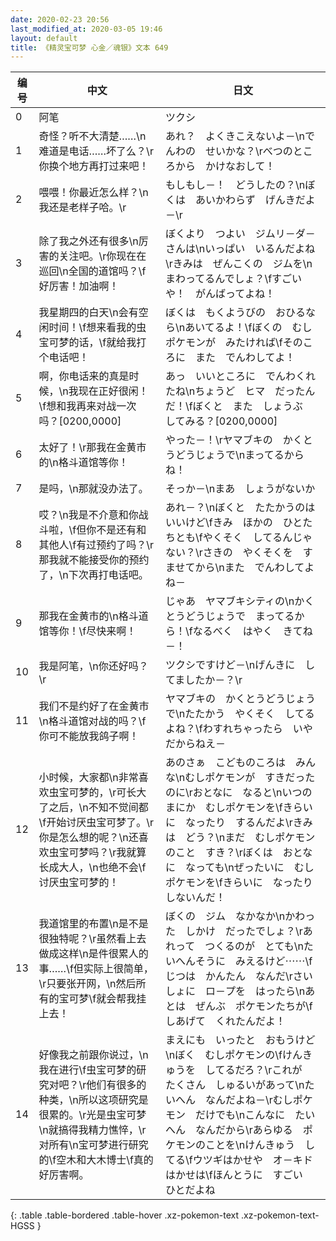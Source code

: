 ```yaml
---
date: 2020-02-23 20:56
last_modified_at: 2020-03-05 19:46
layout: default
title: 《精灵宝可梦 心金／魂银》文本 649
---
```

| 编号 | 中文 | 日文 |
| ---- | ---- | ---- |
| 0 | 阿笔 | ツクシ |
| 1 | 奇怪？听不大清楚……\n难道是电话……坏了么？\r你换个地方再打过来吧！ | あれ？　よくきこえないよ－\nでんわの　せいかな？\rべつのところから　かけなおして！ |
| 2 | 喂喂！你最近怎么样？\n我还是老样子哈。\r | もしもし－！　どうしたの？\nぼくは　あいかわらず　げんきだよ－\r |
| 3 | 除了我之外还有很多\n厉害的关注吧。\r你现在在巡回\n全国的道馆吗？\f好厉害！加油啊！ | ぼくより　つよい　ジムリ－ダ－さんは\nいっぱい　いるんだよね\rきみは　ぜんこくの　ジムを\nまわってるんでしょ？\fすごいや！　がんばってよね！ |
| 4 | 我星期四的白天\n会有空闲时间！\f想来看我的虫宝可梦的话，\f就给我打个电话吧！ | ぼくは　もくようびの　おひるなら\nあいてるよ！\fぼくの　むしポケモンが　みたければ\fそのころに　また　でんわしてよ！ |
| 5 | 啊，你电话来的真是时候，\n我现在正好很闲！\f想和我再来对战一次吗？[0200,0000] | あっ　いいところに　でんわくれたね\nちょうど　ヒマ　だったんだ！\fぼくと　また　しょうぶ　してみる？[0200,0000] |
| 6 | 太好了！\r那我在金黄市的\n格斗道馆等你！ | やった－！\rヤマブキの　かくとうどうじょうで\nまってるからね！ |
| 7 | 是吗，\n那就没办法了。 | そっか－\nまあ　しょうがないか |
| 8 | 哎？\n我是不介意和你战斗啦，\f但你不是还有和其他人\f有过预约了吗？\r那我就不能接受你的预约了，\n下次再打电话吧。 | あれ－？\nぼくと　たたかうのは　いいけど\fきみ　ほかの　ひとたちとも\fやくそく　してるんじゃない？\rさきの　やくそくを　すませてから\nまた　でんわしてよね－ |
| 9 | 那我在金黄市的\n格斗道馆等你！\f尽快来啊！ | じゃあ　ヤマブキシティの\nかくとうどうじょうで　まってるから！\fなるべく　はやく　きてね－！ |
| 10 | 我是阿笔，\n你还好吗？\r | ツクシですけど－\nげんきに　してましたか－？\r |
| 11 | 我们不是约好了在金黄市\n格斗道馆对战的吗？\f你可不能放我鸽子啊！ | ヤマブキの　かくとうどうじょうで\nたたかう　やくそく　してるよね？\fわすれちゃったら　いやだからねえ－ |
| 12 | 小时候，大家都\n非常喜欢虫宝可梦的，\r可长大了之后，\n不知不觉间都\f开始讨厌虫宝可梦了。\r你是怎么想的呢？\n还喜欢虫宝可梦吗？\r我就算长成大人，\n也绝不会\f讨厌虫宝可梦的！ | あのさぁ　こどものころは　みんな\nむしポケモンが　すきだったのに\rおとなに　なると\nいつのまにか　むしポケモンを\fきらいに　なったり　するんだよ\rきみは　どう？\nまだ　むしポケモンのこと　すき？\rぼくは　おとなに　なっても\nぜったいに　むしポケモンを\fきらいに　なったり　しないんだ！ |
| 13 | 我道馆里的布置\n是不是很独特呢？\r虽然看上去做成这样\n是件很累人的事……\f但实际上很简单，\r只要张开网，\n然后所有的宝可梦\f就会帮我挂上去！ | ぼくの　ジム　なかなか\nかわった　しかけ　だったでしょ？\rあれって　つくるのが　とても\nたいへんそうに　みえるけど⋯⋯\fじつは　かんたん　なんだ\rさいしょに　ロ－プを　はったら\nあとは　ぜんぶ　ポケモンたちが\fしあげて　くれたんだよ！ |
| 14 | 好像我之前跟你说过，\n我在进行\f虫宝可梦的研究对吧？\r他们有很多的种类，\n所以这项研究是很累的。\r光是虫宝可梦\n就搞得我精力憔悴，\r对所有\n宝可梦进行研究的\f空木和大木博士\f真的好厉害啊。 | まえにも　いったと　おもうけど\nぼく　むしポケモンの\fけんきゅうを　してるだろ？\rこれが　たくさん　しゅるいがあって\nたいへん　なんだよね－\rむしポケモン　だけでも\nこんなに　たいへん　なんだから\rあらゆる　ポケモンのことを\nけんきゅう　してる\fウツギはかせや　オ－キドはかせは\fほんとうに　すごい　ひとだよね |
{: .table .table-bordered .table-hover .xz-pokemon-text .xz-pokemon-text-HGSS }